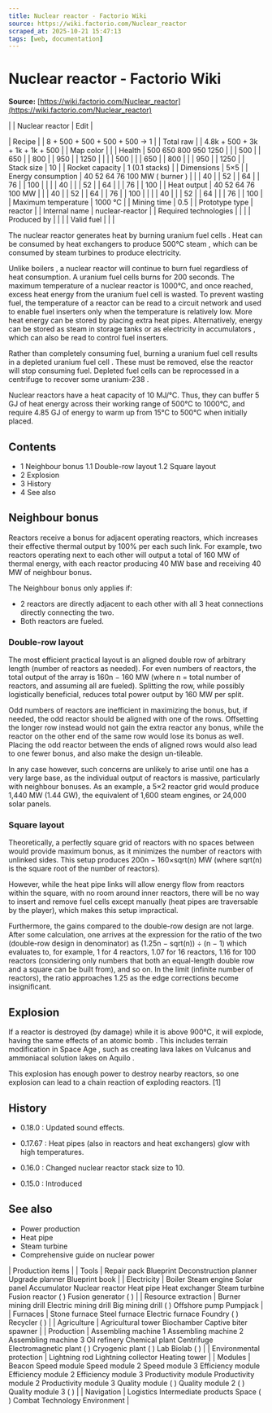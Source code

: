 ```yaml
---
title: Nuclear reactor - Factorio Wiki
source: https://wiki.factorio.com/Nuclear_reactor
scraped_at: 2025-10-21 15:47:13
tags: [web, documentation]
---
```


# Nuclear reactor - Factorio Wiki

**Source:** [https://wiki.factorio.com/Nuclear_reactor](https://wiki.factorio.com/Nuclear_reactor)


|  | Nuclear reactor | Edit |

| Recipe |
| 8 + 500 + 500 + 500 + 500 → 1 |
| Total raw |
| 4.8k + 500 + 3k + 1k + 1k + 500 |
| Map color |  |
| Health | 500 650 800 950 1250 |  |  | 500 |  | 650 |  | 800 |  | 950 |  | 1250 |
|  |  | 500 |
|  | 650 |  | 800 |
|  | 950 |  | 1250 |
| Stack size | 10 |
| Rocket capacity | 1 (0.1 stacks) |
| Dimensions | 5×5 |
| Energy consumption | 40 52 64 76 100 MW ( burner ) |  |  | 40 |  | 52 |  | 64 |  | 76 |  | 100 |
|  |  | 40 |
|  | 52 |  | 64 |
|  | 76 |  | 100 |
| Heat output | 40 52 64 76 100 MW |  |  | 40 |  | 52 |  | 64 |  | 76 |  | 100 |
|  |  | 40 |
|  | 52 |  | 64 |
|  | 76 |  | 100 |
| Maximum temperature | 1000 °C |
| Mining time | 0.5 |
| Prototype type | reactor |
| Internal name | nuclear-reactor |
| Required technologies |
|  |
| Produced by |
|  |
| Valid fuel |
|  |

The nuclear reactor generates heat by burning uranium fuel cells . Heat can be consumed by heat exchangers to produce 500°C steam , which can be consumed by steam turbines to produce electricity.

Unlike boilers , a nuclear reactor will continue to burn fuel regardless of heat consumption. A uranium fuel cells burns for 200 seconds. The maximum temperature of a nuclear reactor is 1000°C, and once reached, excess heat energy from the uranium fuel cell is wasted. To prevent wasting fuel, the temperature of a reactor can be read to a circuit network and used to enable fuel inserters only when the temperature is relatively low. More heat energy can be stored by placing extra heat pipes. Alternatively, energy can be stored as steam in storage tanks or as electricity in accumulators , which can also be read to control fuel inserters.

Rather than completely consuming fuel, burning a uranium fuel cell results in a depleted uranium fuel cell . These must be removed, else the reactor will stop consuming fuel. Depleted fuel cells can be reprocessed in a centrifuge to recover some uranium-238 .

Nuclear reactors have a heat capacity of 10 MJ/°C. Thus, they can buffer 5 GJ of heat energy across their working range of 500°C to 1000°C, and require 4.85 GJ of energy to warm up from 15°C to 500°C when initially placed.

## Contents

- 1 Neighbour bonus 1.1 Double-row layout 1.2 Square layout
- 2 Explosion
- 3 History
- 4 See also

## Neighbour bonus

Reactors receive a bonus for adjacent operating reactors, which increases their effective thermal output by 100% per each such link. For example, two reactors operating next to each other will output a total of 160 MW of thermal energy, with each reactor producing 40 MW base and receiving 40 MW of neighbour bonus.

The Neighbour bonus only applies if:

- 2 reactors are directly adjacent to each other with all 3 heat connections directly connecting the two.
- Both reactors are fueled.

### Double-row layout

The most efficient practical layout is an aligned double row of arbitrary length (number of reactors as needed). For even numbers of reactors, the total output of the array is 160n − 160 MW (where n = total number of reactors, and assuming all are fueled). Splitting the row, while possibly logistically beneficial, reduces total power output by 160 MW per split.

Odd numbers of reactors are inefficient in maximizing the bonus, but, if needed, the odd reactor should be aligned with one of the rows. Offsetting the longer row instead would not gain the extra reactor any bonus, while the reactor on the other end of the same row would lose its bonus as well. Placing the odd reactor between the ends of aligned rows would also lead to one fewer bonus, and also make the design un-tileable.

In any case however, such concerns are unlikely to arise until one has a very large base, as the individual output of reactors is massive, particularly with neighbour bonuses. As an example, a 5×2 reactor grid would produce 1,440 MW (1.44 GW), the equivalent of 1,600 steam engines, or 24,000 solar panels.

### Square layout

Theoretically, a perfectly square grid of reactors with no spaces between would provide maximum bonus, as it minimizes the number of reactors with unlinked sides. This setup produces 200n − 160×sqrt(n) MW (where sqrt(n) is the square root of the number of reactors).

However, while the heat pipe links will allow energy flow from reactors within the square, with no room around inner reactors, there will be no way to insert and remove fuel cells except manually (heat pipes are traversable by the player), which makes this setup impractical.

Furthermore, the gains compared to the double-row design are not large. After some calculation, one arrives at the expression for the ratio of the two (double-row design in denominator) as (1.25n − sqrt(n)) ÷ (n − 1) which evaluates to, for example, 1 for 4 reactors, 1.07 for 16 reactors, 1.16 for 100 reactors (considering only numbers that both an equal-length double row and a square can be built from), and so on. In the limit (infinite number of reactors), the ratio approaches 1.25 as the edge corrections become insignificant.

## Explosion

If a reactor is destroyed (by damage) while it is above 900°C, it will explode, having the same effects of an atomic bomb . This includes terrain modification in Space Age , such as creating lava lakes on Vulcanus and ammoniacal solution lakes on Aquilo .

This explosion has enough power to destroy nearby reactors, so one explosion can lead to a chain reaction of exploding reactors. [1]

## History

- 0.18.0 : Updated sound effects.

- 0.17.67 : Heat pipes (also in reactors and heat exchangers) glow with high temperatures.

- 0.16.0 : Changed nuclear reactor stack size to 10.

- 0.15.0 : Introduced

## See also

- Power production
- Heat pipe
- Steam turbine
- Comprehensive guide on nuclear power

| Production items |
| Tools | Repair pack Blueprint Deconstruction planner Upgrade planner Blueprint book |
| Electricity | Boiler Steam engine Solar panel Accumulator Nuclear reactor Heat pipe Heat exchanger Steam turbine Fusion reactor ( ) Fusion generator ( ) |
| Resource extraction | Burner mining drill Electric mining drill Big mining drill ( ) Offshore pump Pumpjack |
| Furnaces | Stone furnace Steel furnace Electric furnace Foundry ( ) Recycler ( ) |
| Agriculture | Agricultural tower Biochamber Captive biter spawner |
| Production | Assembling machine 1 Assembling machine 2 Assembling machine 3 Oil refinery Chemical plant Centrifuge Electromagnetic plant ( ) Cryogenic plant ( ) Lab Biolab ( ) |
| Environmental protection | Lightning rod Lightning collector Heating tower |
| Modules | Beacon Speed module Speed module 2 Speed module 3 Efficiency module Efficiency module 2 Efficiency module 3 Productivity module Productivity module 2 Productivity module 3 Quality module ( ) Quality module 2 ( ) Quality module 3 ( ) |
| Navigation | Logistics Intermediate products Space ( ) Combat Technology Environment |

